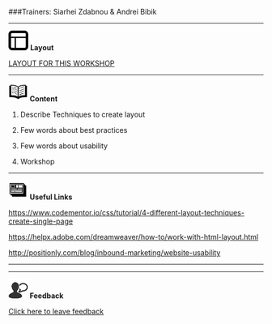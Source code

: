 ###Trainers: Siarhei Zdabnou & Andrei Bibik

***
![HTML](https://github.com/rolling-scopes/course-curriculum/blob/master/img/layout.png) **Layout**

[LAYOUT FOR THIS WORKSHOP]() 

***

![HTML](https://github.com/rolling-scopes/course-curriculum/blob/master/img/book.png)  **Content**
1. Describe Techniques to create layout

2. Few words about best practices

3. Few words about usability

4. Workshop

***

![HTML](https://github.com/rolling-scopes/course-curriculum/blob/master/img/slides.png)  **Useful Links**

https://www.codementor.io/css/tutorial/4-different-layout-techniques-create-single-page

https://helpx.adobe.com/dreamweaver/how-to/work-with-html-layout.html

http://positionly.com/blog/inbound-marketing/website-usability


***

***
![Feedback](https://github.com/rolling-scopes/course-curriculum/blob/master/img/feedback.png)
**Feedback**

[Click here to leave feedback](https://docs.google.com/forms/d/1F4NeS0oBq-CY805aqiPVp6CIrl4_nIYJ7Z_vUcMOFrQ/viewform)